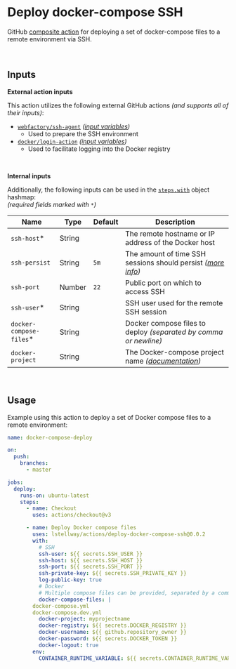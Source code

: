 # Deploy docker-compose SSH

GitHub [composite action](https://docs.github.com/en/actions/creating-actions/creating-a-composite-action) for deploying a set of docker-compose files to a remote environment via SSH.

<br />

## Inputs

**External action inputs**

This action utilizes the following external GitHub actions _(and supports all of their inputs)_:

-   [`webfactory/ssh-agent`](https://github.com/webfactory/ssh-agent) _([input variables](https://github.com/webfactory/ssh-agent/tree/v0.8.0#action-inputs))_
    -   Used to prepare the SSH environment
-   [`docker/login-action`](https://github.com/docker/login-action) _([input variables](https://github.com/docker/login-action/tree/v3#inputs))_
    -   Used to facilitate logging into the Docker registry

<br />

**Internal inputs**

Additionally, the following inputs can be used in the [`steps.with`](https://docs.github.com/en/actions/using-workflows/workflow-syntax-for-github-actions#jobsjob_idstepswith) object hashmap:<br />
_(required fields marked with `*`)_

| Name                     | Type   | Default | Description                                                                                                                      |
| ------------------------ | ------ | ------- | -------------------------------------------------------------------------------------------------------------------------------- |
| `ssh-host`\*             | String |         | The remote hostname or IP address of the Docker host                                                                             |
| `ssh-persist`            | String | `5m`    | The amount of time SSH sessions should persist _([more info](https://docs.docker.com/engine/security/protect-access/#ssh-tips))_ |
| `ssh-port`               | Number | `22`    | Public port on which to access SSH                                                                                               |
| `ssh-user`\*             | String |         | SSH user used for the remote SSH session                                                                                         |
| `docker-compose-files`\* | String |         | Docker compose files to deploy _(separated by comma or newline)_                                                                 |
| `docker-project`         | String |         | The Docker-compose project name _([documentation](https://docs.docker.com/compose/reference/#use--p-to-specify-a-project-name))_ |

<br />

## Usage

Example using this action to deploy a set of Docker compose files to a remote environment:

```yml
name: docker-compose-deploy

on:
  push:
    branches:
      - master

jobs:
  deploy:
    runs-on: ubuntu-latest
    steps:
      - name: Checkout
        uses: actions/checkout@v3

      - name: Deploy Docker compose files
        uses: lstellway/actions/deploy-docker-compose-ssh@0.0.2
        with:
          # SSH
          ssh-user: ${{ secrets.SSH_USER }}
          ssh-host: ${{ secrets.SSH_HOST }}
          ssh-port: ${{ secrets.SSH_PORT }}
          ssh-private-key: ${{ secrets.SSH_PRIVATE_KEY }}
          log-public-key: true
          # Docker
          # Multiple compose files can be provided, separated by a comma or newline
          docker-compose-files: |
	    docker-compose.yml
	    docker-compose.dev.yml
          docker-project: myprojectname
          docker-registry: ${{ secrets.DOCKER_REGISTRY }}
          docker-username: ${{ github.repository_owner }}
          docker-password: ${{ secrets.DOCKER_TOKEN }}
          docker-logout: true
        env:
          CONTAINER_RUNTIME_VARIABLE: ${{ secrets.CONTAINER_RUNTIME_VARIABLE }}
```
